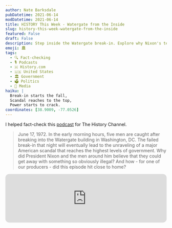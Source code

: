 ```yaml
---
author: Nate Barksdale
pubDatetime: 2021-06-14
modDatetime: 2021-06-14
title: HISTORY This Week - Watergate from the Inside
slug: history-this-week-watergate-from-the-inside
featured: False
draft: False
description: Step inside the Watergate break-in. Explore why Nixon's team thought they could succeed in this HISTORY podcast episode on the infamous scandal.
emoji: 🏛️
tags:
  - 🔍 Fact-checking
  - 🎙️ Podcasts
  - 🇭 History.com
  - 🇺🇸 United States
  - 🏛️ Government
  - 🗳️ Politics
  - 📰 Media
haiku: |
  Break-in starts the fall,
  Scandal reaches to the top,
  Power starts to crack.
coordinates: [38.9009, -77.0526]
---
```


I helped fact-check this [podcast](https://open.spotify.com/episode/0m4DRATcVH4e3KVkJIJcEE?si=8WtpmZz6SUWyj62So2diWw) for The History Channel.

> June 17, 1972. In the early morning hours, five men are caught after breaking into the Watergate building in Washington, DC. The failed break-in that night will eventually lead to the unraveling of a major American scandal that reaches the highest levels of government. Why did President Nixon and the men around him believe that they could get away with something so obviously illegal? And how - for one of our producers - did this episode hit close to home?

<iframe style="border-radius:12px" src="https://open.spotify.com/embed/episode/0m4DRATcVH4e3KVkJIJcEE?utm_source=generator" width="100%" height="152" frameBorder="0" allowfullscreen="" allow="autoplay; clipboard-write; encrypted-media; fullscreen; picture-in-picture" loading="lazy"></iframe>
